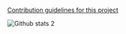 
 [Contribution guidelines for this project](docs/CONTRIBUTING.md)






![Github stats 2](https://github-readme-stats.vercel.app/api?username=stxsn&show_icons=true&theme=radical)
